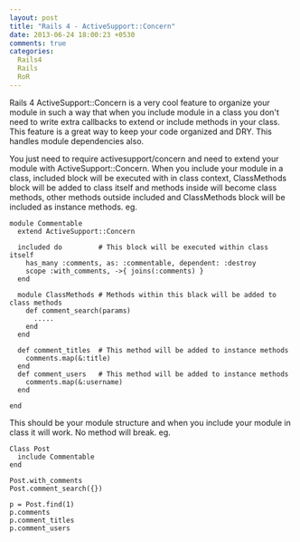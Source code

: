 ```yaml
---
layout: post
title: "Rails 4 - ActiveSupport::Concern"
date: 2013-06-24 18:00:23 +0530
comments: true
categories:
  Rails4
  Rails
  RoR 
---
```


Rails 4 ActiveSupport::Concern is a very cool feature to organize your module in such a way 
that when you include module in a class you don't need to write extra callbacks to extend or 
include methods in your class. This feature is a great way to keep your code organized and DRY. This handles module dependencies also.
<!--more-->
You just need to require activesupport/concern and need to extend your module with ActiveSupport::Concern. 
When you include your module in a class, included block will be executed with in class 
context, ClassMethods block will be added to class itself and methods inside will become 
class methods, other methods outside included and ClassMethods block will be included as 
instance methods. eg.

    module Commentable
      extend ActiveSupport::Concern

      included do         # This block will be executed within class itself
        has_many :comments, as: :commentable, dependent: :destroy
        scope :with_comments, ->{ joins(:comments) }
      end 

      module ClassMethods # Methods within this black will be added to class methods
        def comment_search(params)
          .....
        end
      end

      def comment_titles  # This method will be added to instance methods
        comments.map(&:title) 
      end      
      def comment_users   # This method will be added to instance methods
        comments.map(&:username)
      end

    end

This should be your module structure and when you include your module in class it will work.
No method will break. eg.

    Class Post
      include Commentable
    end

    Post.with_comments  
    Post.comment_search({}) 

    p = Post.find(1)
    p.comments
    p.comment_titles
    p.comment_users

     

